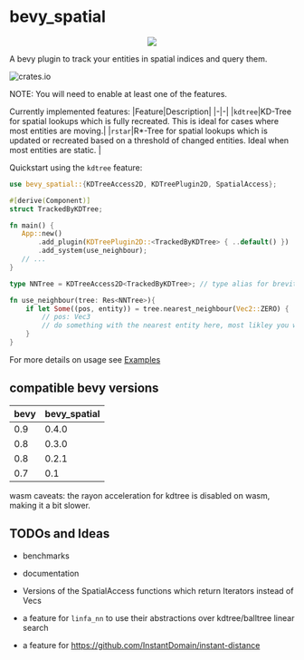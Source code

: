 # bevy_spatial

<p align="center">
    <img src="https://i.laundmo.com/tENe0/rozUsOnA55.png/raw">
</p>

A bevy plugin to track your entities in spatial indices and query them.

![crates.io](https://img.shields.io/crates/v/bevy_spatial.svg)

NOTE: You will need to enable at least one of the features.

Currently implemented features:
|Feature|Description|
|-|-|
|`kdtree`|KD-Tree for spatial lookups which is fully recreated. This is ideal for cases where most entities are moving.|
|`rstar`|R\*-Tree for spatial lookups which is updated or recreated based on a threshold of changed entities. Ideal when most entities are static. |

Quickstart using the `kdtree` feature:

```rust
use bevy_spatial::{KDTreeAccess2D, KDTreePlugin2D, SpatialAccess};

#[derive(Component)]
struct TrackedByKDTree;

fn main() {
   App::new()
       .add_plugin(KDTreePlugin2D::<TrackedByKDTree> { ..default() })
       .add_system(use_neighbour);
   // ...
}

type NNTree = KDTreeAccess2D<TrackedByKDTree>; // type alias for brevity

fn use_neighbour(tree: Res<NNTree>){
    if let Some((pos, entity)) = tree.nearest_neighbour(Vec2::ZERO) {
        // pos: Vec3
        // do something with the nearest entity here, most likley you will want a `query.get(entity)` call
    }
}
```

For more details on usage see [Examples](https://github.com/laundmo/bevy-spatial/tree/main/examples)

## compatible bevy versions

| bevy | bevy_spatial |
| ---- | ------------ |
| 0.9  | 0.4.0        |
| 0.8  | 0.3.0        |
| 0.8  | 0.2.1        |
| 0.7  | 0.1          |

wasm caveats: the rayon acceleration for kdtree is disabled on wasm, making it a bit slower.

## TODOs and Ideas

- benchmarks
- documentation

- Versions of the SpatialAccess functions which return Iterators instead of Vecs

- a feature for `linfa_nn` to use their abstractions over kdtree/balltree linear search
- a feature for https://github.com/InstantDomain/instant-distance
